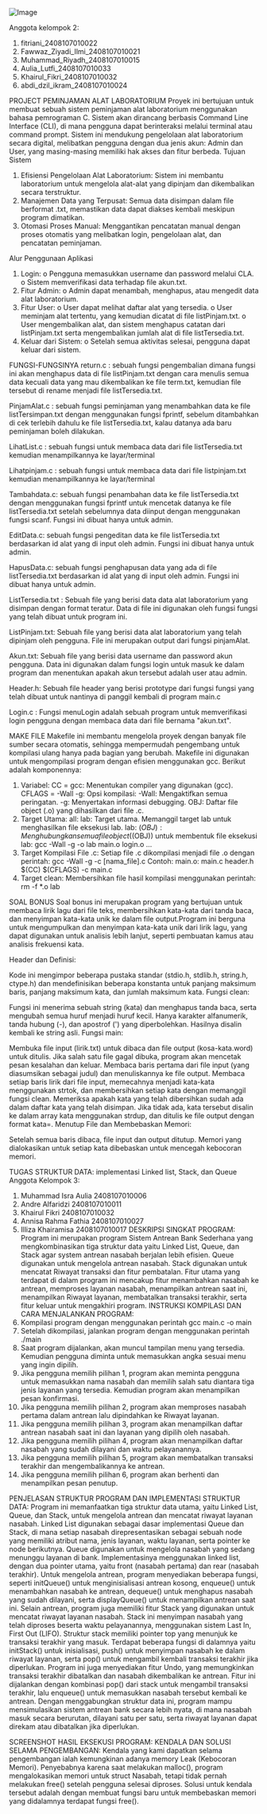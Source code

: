 ![Image](https://github.com/user-attachments/assets/80f4d811-492f-4cf9-beed-8bdd419b51e8)


Anggota kelompok 2:
1. fitriani_2408107010022
2. ⁠Fawwaz_Ziyadi_Ilmi_2408107010021
3. ⁠Muhammad_Riyadh_2408107010015
4. Aulia_Lutfi_2408107010033
5. Khairul_Fikri_2408107010032
6. abdi_dzil_ikram_2408107010024

PROJECT PEMINJAMAN ALAT LABORATORIUM
Proyek ini bertujuan untuk membuat sebuah sistem peminjaman alat laboratorium menggunakan bahasa pemrograman C. Sistem akan dirancang berbasis Command Line Interface (CLI), di mana pengguna dapat berinteraksi melalui terminal atau command prompt. Sistem ini mendukung pengelolaan alat laboratorium secara digital, melibatkan pengguna dengan dua jenis akun: Admin dan User, yang masing-masing memiliki hak akses dan fitur berbeda.
Tujuan Sistem
1.	Efisiensi Pengelolaan Alat Laboratorium:
Sistem ini membantu laboratorium untuk mengelola alat-alat yang dipinjam dan dikembalikan secara terstruktur.
2.	Manajemen Data yang Terpusat:
Semua data disimpan dalam file berformat .txt, memastikan data dapat diakses kembali meskipun program dimatikan.
3.	Otomasi Proses Manual:
Menggantikan pencatatan manual dengan proses otomatis yang melibatkan login, pengelolaan alat, dan pencatatan peminjaman.

Alur Penggunaan Aplikasi
1.	Login:
o	Pengguna memasukkan username dan password melalui CLA.
o	Sistem memverifikasi data terhadap file akun.txt.
2.	Fitur Admin:
o	Admin dapat menambah, menghapus, atau mengedit data alat laboratorium.
3.	Fitur User:
o	User dapat melihat daftar alat yang tersedia.
o	User meminjam alat tertentu, yang kemudian dicatat di file listPinjam.txt.
o	User mengembalikan alat, dan sistem menghapus catatan dari listPinjam.txt serta mengembalikan jumlah alat di file listTersedia.txt.
4.	Keluar dari Sistem:
o	Setelah semua aktivitas selesai, pengguna dapat keluar dari sistem.

FUNGSI-FUNGSINYA
return.c : sebuah fungsi pengembalian dimana fungsi ini akan menghapus data di file listPinjam.txt dengan cara menulis semua data kecuali data yang mau dikembalikan ke file term.txt, kemudian file tersebut di rename menjadi file listTersedia.txt.

PinjamAlat.c : sebuah fungsi peminjaman yang menambahkan data ke file listTersimpan.txt dengan menggunakan fungsi fprintf, sebelum ditambahkan di cek terlebih dahulu ke file listTersedia.txt, kalau datanya ada baru peminjaman boleh dilakukan.

LihatList.c : sebuah fungsi untuk membaca data dari file listTersedia.txt kemudian menampilkannya ke layar/terminal

Lihatpinjam.c : sebuah fungsi untuk membaca data dari file listpinjam.txt kemudian menampilkannya ke layar/terminal

Tambahdata.c: sebuah fungsi penambahan data ke file listTersedia.txt dengan menggunakan fungsi fprintf untuk mencetak datanya ke file listTersedia.txt setelah sebelumnya data diinput dengan menggunakan fungsi scanf. Fungsi ini dibuat hanya untuk admin.

EditData.c: sebuah fungsi pengeditan data ke file listTersedia.txt berdasarkan id alat yang di input oleh admin. Fungsi ini dibuat hanya untuk admin.

HapusData.c: sebuah fungsi penghapusan data yang ada di file listTersedia.txt berdasarkan id alat yang di input oleh admin. Fungsi ini dibuat hanya untuk admin.

ListTersedia.txt : Sebuah file yang berisi data data alat laboratorium yang disimpan dengan format teratur. Data di file ini digunakan oleh fungsi fungsi yang telah dibuat untuk program ini.

ListPinjam.txt: Sebuah file yang berisi data alat laboratorium yang telah dipinjam oleh pengguna. File ini merupakan output dari fungsi pinjamAlat.

Akun.txt: Sebuah file yang berisi data username dan password akun pengguna. Data ini digunakan dalam fungsi login untuk masuk ke dalam program dan menentukan apakah akun tersebut adalah user atau admin.

Header.h: Sebuah file header yang berisi prototype dari fungsi fungsi yang telah dibuat untuk nantinya di panggil kembali di program main.c

Login.c : Fungsi menuLogin adalah sebuah program untuk memverifikasi login pengguna dengan membaca data dari file bernama "akun.txt".

MAKE FILE
Makefile ini membantu mengelola proyek dengan banyak file sumber secara otomatis, sehingga mempermudah pengembang untuk kompilasi ulang hanya pada bagian yang berubah.
Makefile ini digunakan untuk mengompilasi program dengan efisien menggunakan gcc. Berikut adalah komponennya:
 
1. Variabel:
CC = gcc: Menentukan compiler yang digunakan (gcc).
CFLAGS = -Wall -g: Opsi kompilasi:
-Wall: Mengaktifkan semua peringatan.
-g: Menyertakan informasi debugging.
OBJ: Daftar file object (.o) yang dihasilkan dari file .c.
2. Target Utama:
all: lab: Target utama. Memanggil target lab untuk menghasilkan file eksekusi lab.
lab: $(OBJ): Menghubungkan semua file object ($(OBJ)) untuk membentuk file eksekusi lab:
gcc -Wall -g -o lab main.o login.o ...
3. Target Kompilasi File .c:
Setiap file .c dikompilasi menjadi file .o dengan perintah:
gcc -Wall -g -c [nama_file].c
Contoh:
main.o: main.c header.h
​$(CC) $(CFLAGS) -c main.c
4. Target clean:
Membersihkan file hasil kompilasi menggunakan perintah:
rm -f *.o lab

SOAL BONUS
Soal bonus ini merupakan program yang bertujuan untuk membaca lirik lagu dari file teks, membersihkan kata-kata dari tanda baca, dan menyimpan kata-kata unik ke dalam file output.Program ini berguna untuk mengumpulkan dan menyimpan kata-kata unik dari lirik lagu, yang dapat digunakan untuk analisis lebih lanjut, seperti pembuatan kamus atau analisis frekuensi kata.

Header dan Definisi:

Kode ini mengimpor beberapa pustaka standar (stdio.h, stdlib.h, string.h, ctype.h) dan mendefinisikan beberapa konstanta untuk panjang maksimum baris, panjang maksimum kata, dan jumlah maksimum kata.
Fungsi clean:

Fungsi ini menerima sebuah string (kata) dan menghapus tanda baca, serta mengubah semua huruf menjadi huruf kecil. Hanya karakter alfanumerik, tanda hubung (-), dan apostrof (') yang diperbolehkan. Hasilnya disalin kembali ke string asli.
Fungsi main:

Membuka file input (lirik.txt) untuk dibaca dan file output (kosa-kata.word) untuk ditulis. Jika salah satu file gagal dibuka, program akan mencetak pesan kesalahan dan keluar.
Membaca baris pertama dari file input (yang diasumsikan sebagai judul) dan menuliskannya ke file output.
Membaca setiap baris lirik dari file input, memecahnya menjadi kata-kata menggunakan strtok, dan membersihkan setiap kata dengan memanggil fungsi clean.
Memeriksa apakah kata yang telah dibersihkan sudah ada dalam daftar kata yang telah disimpan. Jika tidak ada, kata tersebut disalin ke dalam array kata menggunakan strdup, dan ditulis ke file output dengan format kata=.
Menutup File dan Membebaskan Memori:

Setelah semua baris dibaca, file input dan output ditutup.
Memori yang dialokasikan untuk setiap kata dibebaskan untuk mencegah kebocoran memori.


TUGAS STRUKTUR DATA: implementasi Linked list, Stack, dan Queue
Anggota Kelompok 3:
1.	Muhammad Isra Aulia 2408107010006
2.	Andre Alfaridzi 2408107010011
3.	Khairul Fikri 2408107010032
4.	Annisa Rahma Fathia 2408107010027
5.	Illiza Khairamisa 2408107010017
DESKRIPSI SINGKAT PROGRAM:
Program ini merupakan program Sistem Antrean Bank Sederhana yang mengkombinasikan tiga struktur data yaitu Linked List, Queue, dan Stack agar system antrean nasabah berjalan lebih efisien. Queue digunakan untuk mengelola antrean nasabah. Stack digunakan untuk mencatat Riwayat transaksi dan fitur pembatalan. Fitur utama yang terdapat di dalam program ini mencakup fitur menambahkan nasabah ke antrean, memproses layanan nasabah, menampilkan antrean saat ini, menampilkan Riwayat layanan, membatalkan transaksi terakhir, serta fitur keluar untuk mengakhiri program.
INSTRUKSI KOMPILASI DAN CARA MENJALANKAN PROGRAM:
1.	Kompilasi program dengan menggunakan perintah gcc main.c -o main 
2.	Setelah dikompilasi, jalankan program dengan menggunakan perintah ./main 
3.	Saat program dijalankan, akan muncul tampilan menu yang tersedia. Kemudian pengguna diminta untuk memasukkan angka sesuai menu yang ingin dipilih.
4.	Jika pengguna memilih pilihan 1, program akan meminta pengguna untuk memasukkan nama nasabah dan memilih salah satu diantara tiga jenis layanan yang tersedia. Kemudian program akan menampilkan pesan konfirmasi.
5.	Jika pengguna memilih pilihan 2, program akan memproses nasabah pertama dalam antrean lalu dipindahkan ke Riwayat layanan.
6.	Jika pengguna memilih pilihan 3, program akan menampilkan daftar antrean nasabah saat ini dan layanan yang dipilih oleh nasabah.
7.	Jika pengguna memilih pilihan 4, program akan menampilkan daftar nasabah yang sudah dilayani dan waktu pelayanannya.
8.	Jika pengguna memilih pilihan 5, program akan membatalkan transaksi terakhir dan mengembalikannya ke antrean.
9.	Jika pengguna memilih pilihan 6, program akan berhenti dan menampilkan pesan penutup.



PENJELASAN STRUKTUR PROGRAM DAN IMPLEMENTASI STRUKTUR DATA:
Program ini memanfaatkan tiga struktur data utama, yaitu Linked List, Queue, dan Stack, untuk mengelola antrean dan mencatat riwayat layanan nasabah. Linked List digunakan sebagai dasar implementasi Queue dan Stack, di mana setiap nasabah direpresentasikan sebagai sebuah node yang memiliki atribut nama, jenis layanan, waktu layanan, serta pointer ke node berikutnya.
Queue digunakan untuk mengelola nasabah yang sedang menunggu layanan di bank. Implementasinya menggunakan linked list, dengan dua pointer utama, yaitu front (nasabah pertama) dan rear (nasabah terakhir). Untuk mengelola antrean, program menyediakan beberapa fungsi, seperti initQueue() untuk menginisialisasi antrean kosong, enqueue() untuk menambahkan nasabah ke antrean, dequeue() untuk menghapus nasabah yang sudah dilayani, serta displayQueue() untuk menampilkan antrean saat ini.
Selain antrean, program juga memiliki fitur Stack yang digunakan untuk mencatat riwayat layanan nasabah. Stack ini menyimpan nasabah yang telah diproses beserta waktu pelayanannya, menggunakan sistem Last In, First Out (LIFO). Struktur stack memiliki pointer top yang menunjuk ke transaksi terakhir yang masuk. Terdapat beberapa fungsi di dalamnya yaitu initStack() untuk inisialisasi, push() untuk menyimpan nasabah ke dalam riwayat layanan, serta pop() untuk mengambil kembali transaksi terakhir jika diperlukan.
Program ini juga menyediakan fitur Undo, yang memungkinkan transaksi terakhir dibatalkan dan nasabah dikembalikan ke antrean. Fitur ini dijalankan dengan kombinasi pop() dari stack untuk mengambil transaksi terakhir, lalu enqueue() untuk memasukkan nasabah tersebut kembali ke antrean. Dengan menggabungkan struktur data ini, program mampu mensimulasikan sistem antrean bank secara lebih nyata, di mana nasabah masuk secara berurutan, dilayani satu per satu, serta riwayat layanan dapat direkam atau dibatalkan jika diperlukan. 

SCREENSHOT HASIL EKSEKUSI PROGRAM:
KENDALA DAN SOLUSI SELAMA PENGEMBANGAN:
Kendala yang kami dapatkan selama pengembangan ialah kemungkinan adanya memory Leak (Kebocoran Memori). Penyebabnya karena saat melakukan malloc(), program mengalokasikan memori untuk struct Nasabah, tetapi tidak pernah melakukan free() setelah pengguna selesai diproses. Solusi untuk kendala tersebut adalah dengan membuat fungsi baru untuk membebaskan memori yang didalamnya terdapat fungsi free().

